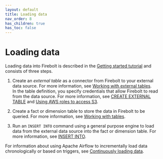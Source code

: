 ```yaml
---
layout: default
title: Loading data
nav_order: 8
has_children: true
has_toc: false
---
```


# Loading data

Loading data into Firebolt is described in the [Getting started tutorial](../getting-started.md) and consists of three steps.

1. Create an *external table* as a connector from Firebolt to your external data source. For more information, see [Working with external tables](working-with-external-tables.md).  
In the table definition, you specify credentials that allow Firebolt to read from the data source. For more information, see [CREATE EXTERNAL TABLE](../sql-reference/commands/ddl-commands.md#create-external-table) and [Using AWS roles to access S3](configuring-aws-role-to-access-amazon-s3.md).

2. Create a fact or dimension table to store the data in Firebolt to be queried. For more information, see [Working with tables](../working-with-tables.md).  

3. Run an `INSERT INTO` command using a general purpose engine to load data from the external data source into the fact or dimension table. For more information, see [INSERT INTO](../sql-reference/commands/dml-commands.md#insert-into).

For information about using Apache Airflow to incrementally load data chronologically or based on triggers, see [Continuously loading data](continuously-loading-data.md).
